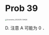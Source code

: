 # Prob 39

<img src="../../../../../../../.media/Screenshot_20220215-134626.jpg" alt="Screenshot_20220215-134626" style="zoom:33%;" />

D. 注意 A 可能为 0 ．
